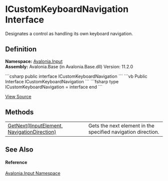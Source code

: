 # ICustomKeyboardNavigation Interface


Designates a control as handling its own keyboard navigation.



## Definition
**Namespace:** <a href="N_Avalonia_Input">Avalonia.Input</a>  
**Assembly:** Avalonia.Base (in Avalonia.Base.dll) Version: 11.2.0

<Tabs groupId="api-code-preview">
<TabItem value="csharp" label="C#">
```csharp
public interface ICustomKeyboardNavigation
```
</TabItem>
<TabItem value="vb" label="VB">
```vb
Public Interface ICustomKeyboardNavigation
```
</TabItem>
<TabItem value="fsharp" label="F#">
```fsharp
type ICustomKeyboardNavigation = interface end
```
</TabItem>
</Tabs>



<a href="https://github.com/AvaloniaUI/Avalonia/tree/master/src/Avalonia.Base/Input/ICustomKeyboardNavigation.cs" title="View the source code">View Source</a>



## Methods
<table>
<tr>
<td><a href="M_Avalonia_Input_ICustomKeyboardNavigation_GetNext">GetNext(IInputElement, NavigationDirection)</a></td>
<td>Gets the next element in the specified navigation direction.</td>
</tr>
</table>

## See Also


#### Reference
<a href="N_Avalonia_Input">Avalonia.Input Namespace</a>  
